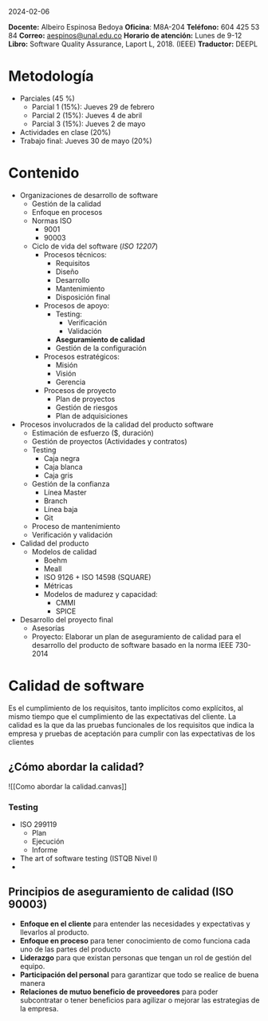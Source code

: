 2024-02-06

**Docente:** Albeiro Espinosa Bedoya
**Oficina**: M8A-204
**Teléfono:** 604 425 53 84
**Correo:** aespinos@unal.edu.co
**Horario de atención:** Lunes de 9-12
**Libro:** Software Quality Assurance, Laport L, 2018. (IEEE)
**Traductor:** DEEPL
# Metodología

- Parciales (45 %)
	- Parcial 1 (15%): Jueves 29 de febrero
	- Parcial 2 (15%): Jueves 4 de abril
	- Parcial 3 (15%): Jueves 2 de mayo
- Actividades en clase (20%)
- Trabajo final: Jueves 30 de mayo (20%)
# Contenido

- Organizaciones de desarrollo de software
	- Gestión de la calidad
	- Enfoque en procesos
	- Normas ISO
		- 9001
		- 90003
	- Ciclo de vida del software (*ISO 12207*)
		- Procesos técnicos:
			- Requisitos
			- Diseño
			- Desarrollo
			- Mantenimiento
			- Disposición final
		- Procesos de apoyo:
			- Testing:
				- Verificación
				- Validación
			- **Aseguramiento de calidad**
			- Gestión de la configuración
		- Procesos estratégicos:
			- Misión
			- Visión
			- Gerencia
		- Procesos de proyecto
			- Plan de proyectos
			- Gestión de riesgos
			- Plan de adquisiciones
- Procesos involucrados de la calidad del producto software
	- Estimación de esfuerzo ($, duración)
	- Gestión de proyectos (Actividades y contratos)
	- Testing
		- Caja negra
		- Caja blanca
		- Caja gris
	- Gestión de la confianza
		- Línea Master
		- Branch
		- Línea baja
		- Git
	- Proceso de mantenimiento
	- Verificación y validación
- Calidad del producto
	- Modelos de calidad
		- Boehm
		- Meall
		- ISO 9126 + ISO 14598 (SQUARE)
		- Métricas
		- Modelos de madurez y capacidad:
			- CMMI
			- SPICE
- Desarrollo del proyecto final
	- Asesorías
	- Proyecto: Elaborar un plan de aseguramiento de calidad para el desarrollo del producto de software basado en la norma IEEE 730-2014

# Calidad de software

Es el cumplimiento de los requisitos, tanto implícitos como explícitos, al mismo tiempo que el cumplimiento de las expectativas del cliente. La calidad es la que da las pruebas funcionales de los requisitos que indica la empresa y pruebas de aceptación para cumplir con las expectativas de los clientes

## ¿Cómo abordar la calidad?

![[Como abordar la calidad.canvas]]
### Testing
- ISO 299119
	- Plan
	- Ejecución
	- Informe
- The art of software testing (ISTQB Nivel I)
-
## Principios de aseguramiento de calidad (ISO 90003)

- **Enfoque en el cliente** para entender las necesidades y expectativas y llevarlos al producto.
- **Enfoque en proceso** para tener conocimiento de como funciona cada uno de las partes del producto
- **Liderazgo** para que existan personas que tengan un rol de gestión del equipo.
- **Participación del personal** para garantizar que todo se realice de buena manera
- **Relaciones de mutuo beneficio de proveedores** para poder subcontratar o tener beneficios para agilizar o mejorar las estrategias de la empresa.